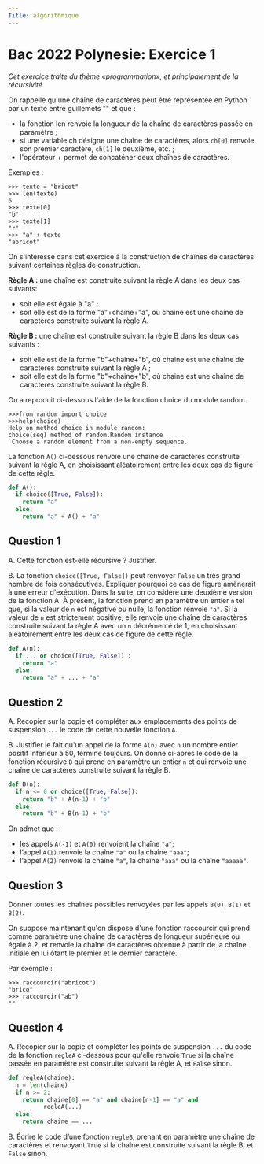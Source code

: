 ```yaml
---
Title: algorithmique
---
```


# Bac 2022 Polynesie: Exercice 1
*Cet exercice traite du thème «programmation», et principalement de la récursivité.*

On rappelle qu'une chaîne de caractères peut être représentée en Python par un texte entre guillemets "" et que :

* la fonction len renvoie la longueur de la chaîne de caractères passée en
paramètre ;
* si une variable ch désigne une chaîne de caractères, alors `ch[0]` renvoie son premier caractère, `ch[1]` le deuxième, etc. ;
* l'opérateur + permet de concaténer deux chaînes de caractères.

Exemples :

```
>>> texte = "bricot"
>>> len(texte)
6
>>> texte[0]
"b"
>>> texte[1]
"r"
>>> "a" + texte
"abricot"
```

On s'intéresse dans cet exercice à la construction de chaînes de caractères suivant certaines règles de construction.

**Règle A :** une chaîne est construite suivant la règle A dans les deux cas suivants:

* soit elle est égale à "a" ;
* soit elle est de la forme "a"+chaine+"a", où chaine est une chaîne de
caractères construite suivant la règle A.

**Règle B :** une chaîne est construite suivant la règle B dans les deux cas suivants :

* soit elle est de la forme "b"+chaine+"b", où chaine est une chaîne de
caractères construite suivant la règle A ;
* soit elle est de la forme "b"+chaine+"b", où chaine est une chaîne de
caractères construite suivant la règle B.

On a reproduit ci-dessous l'aide de la fonction choice du module random.

```
>>>from random import choice
>>>help(choice)
Help on method choice in module random:
choice(seq) method of random.Random instance
 Choose a random element from a non-empty sequence.
```

La fonction `A()` ci-dessous renvoie une chaîne de caractères construite suivant la règle A, en choisissant aléatoirement entre les deux cas de figure de cette règle.

```python
def A():
  if choice([True, False]):
    return "a"
  else:
    return "a" + A() + "a"
``` 

## Question 1
A.  Cette fonction est-elle récursive ? Justifier.

B.  La fonction `choice([True, False])` peut renvoyer `False` un très grand
nombre de fois consécutives. Expliquer pourquoi ce cas de figure amènerait à
une erreur d'exécution.
Dans la suite, on considère une deuxième version de la fonction A. À présent, la fonction prend en paramètre un entier `n` tel que, si la valeur de `n` est négative ou nulle, la fonction renvoie `"a"`. Si la valeur de `n` est strictement positive, elle renvoie une chaîne de caractères construite suivant la règle A avec un `n` décrémenté de 1, en choisissant aléatoirement entre les deux cas de figure de cette règle.

```python
def A(n):
  if ... or choice([True, False]) :
    return "a"
  else:
    return "a" + ... + "a"
``` 

## Question 2
A.  Recopier sur la copie et compléter aux emplacements des points de
suspension `...` le code de cette nouvelle fonction `A`.

B.  Justifier le fait qu'un appel de la forme `A(n)` avec `n` un nombre entier positif inférieur à 50, termine toujours.
On donne ci-après le code de la fonction récursive `B` qui prend en paramètre un entier `n` et qui renvoie une chaîne de caractères construite suivant la règle B.

```python
def B(n):
  if n <= 0 or choice([True, False]):
    return "b" + A(n-1) + "b"
  else:
    return "b" + B(n-1) + "b"
```

On admet que :

* les appels `A(-1)` et `A(0)` renvoient la chaîne `"a"`;
* l’appel `A(1)` renvoie la chaîne `"a"` ou la chaîne `"aaa"`;
* l’appel `A(2)` renvoie la chaîne `"a"`, la chaîne `"aaa"` ou la chaîne `"aaaaa"`.

## Question 3
Donner toutes les chaînes possibles renvoyées par les appels `B(0)`, `B(1)`
et `B(2)`.

On suppose maintenant qu'on dispose d'une fonction raccourcir qui prend comme
paramètre une chaîne de caractères de longueur supérieure ou égale à 2, et renvoie la chaîne de caractères obtenue à partir de la chaîne initiale en lui ôtant le premier et le dernier caractère.

Par exemple :

```
>>> raccourcir("abricot")
"brico"
>>> raccourcir("ab")
""
```


## Question 4
A.  Recopier sur la copie et compléter les points de suspension `...` du code de la fonction `regleA` ci-dessous pour qu'elle renvoie `True` si la chaîne passée en paramètre est construite suivant la règle A, et `False` sinon.

```python
def regleA(chaine):
  n = len(chaine)
  if n >= 2:
    return chaine[0] == "a" and chaine[n-1] == "a" and
          regleA(...)
  else:
    return chaine == ...
```

B.  Écrire le code d’une fonction `regleB`, prenant en paramètre une chaîne de
caractères et renvoyant `True` si la chaîne est construite suivant la règle B,
et `False` sinon.